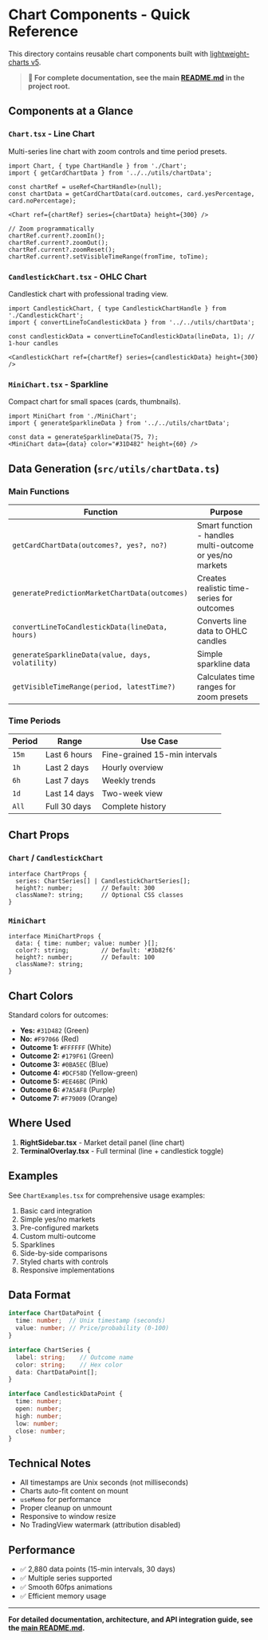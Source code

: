 # Chart Components - Quick Reference

This directory contains reusable chart components built with [lightweight-charts v5](https://github.com/tradingview/lightweight-charts).

> **📖 For complete documentation, see the main [README.md](../../../README.md) in the project root.**

## Components at a Glance

### `Chart.tsx` - Line Chart
Multi-series line chart with zoom controls and time period presets.

```tsx
import Chart, { type ChartHandle } from './Chart';
import { getCardChartData } from '../../utils/chartData';

const chartRef = useRef<ChartHandle>(null);
const chartData = getCardChartData(card.outcomes, card.yesPercentage, card.noPercentage);

<Chart ref={chartRef} series={chartData} height={300} />

// Zoom programmatically
chartRef.current?.zoomIn();
chartRef.current?.zoomOut();
chartRef.current?.zoomReset();
chartRef.current?.setVisibleTimeRange(fromTime, toTime);
```

### `CandlestickChart.tsx` - OHLC Chart
Candlestick chart with professional trading view.

```tsx
import CandlestickChart, { type CandlestickChartHandle } from './CandlestickChart';
import { convertLineToCandlestickData } from '../../utils/chartData';

const candlestickData = convertLineToCandlestickData(lineData, 1); // 1-hour candles

<CandlestickChart ref={chartRef} series={candlestickData} height={300} />
```

### `MiniChart.tsx` - Sparkline
Compact chart for small spaces (cards, thumbnails).

```tsx
import MiniChart from './MiniChart';
import { generateSparklineData } from '../../utils/chartData';

const data = generateSparklineData(75, 7);
<MiniChart data={data} color="#31D482" height={60} />
```

## Data Generation (`src/utils/chartData.ts`)

### Main Functions

| Function | Purpose |
|----------|---------|
| `getCardChartData(outcomes?, yes?, no?)` | Smart function - handles multi-outcome or yes/no markets |
| `generatePredictionMarketChartData(outcomes)` | Creates realistic time-series for outcomes |
| `convertLineToCandlestickData(lineData, hours)` | Converts line data to OHLC candles |
| `generateSparklineData(value, days, volatility)` | Simple sparkline data |
| `getVisibleTimeRange(period, latestTime?)` | Calculates time ranges for zoom presets |

### Time Periods

| Period | Range | Use Case |
|--------|-------|----------|
| `15m` | Last 6 hours | Fine-grained 15-min intervals |
| `1h` | Last 2 days | Hourly overview |
| `6h` | Last 7 days | Weekly trends |
| `1d` | Last 14 days | Two-week view |
| `All` | Full 30 days | Complete history |

## Chart Props

### `Chart` / `CandlestickChart`

```tsx
interface ChartProps {
  series: ChartSeries[] | CandlestickChartSeries[];
  height?: number;        // Default: 300
  className?: string;     // Optional CSS classes
}
```

### `MiniChart`

```tsx
interface MiniChartProps {
  data: { time: number; value: number }[];
  color?: string;         // Default: '#3b82f6'
  height?: number;        // Default: 100
  className?: string;
}
```

## Chart Colors

Standard colors for outcomes:

- **Yes:** `#31D482` (Green)
- **No:** `#F97066` (Red)
- **Outcome 1:** `#FFFFFF` (White)
- **Outcome 2:** `#179F61` (Green)
- **Outcome 3:** `#0BA5EC` (Blue)
- **Outcome 4:** `#DCF58D` (Yellow-green)
- **Outcome 5:** `#EE46BC` (Pink)
- **Outcome 6:** `#7A5AF8` (Purple)
- **Outcome 7:** `#F79009` (Orange)

## Where Used

1. **RightSidebar.tsx** - Market detail panel (line chart)
2. **TerminalOverlay.tsx** - Full terminal (line + candlestick toggle)

## Examples

See `ChartExamples.tsx` for comprehensive usage examples:
1. Basic card integration
2. Simple yes/no markets
3. Pre-configured markets
4. Custom multi-outcome
5. Sparklines
6. Side-by-side comparisons
7. Styled charts with controls
8. Responsive implementations

## Data Format

```typescript
interface ChartDataPoint {
  time: number;  // Unix timestamp (seconds)
  value: number; // Price/probability (0-100)
}

interface ChartSeries {
  label: string;    // Outcome name
  color: string;    // Hex color
  data: ChartDataPoint[];
}

interface CandlestickDataPoint {
  time: number;
  open: number;
  high: number;
  low: number;
  close: number;
}
```

## Technical Notes

- All timestamps are Unix seconds (not milliseconds)
- Charts auto-fit content on mount
- `useMemo` for performance
- Proper cleanup on unmount
- Responsive to window resize
- No TradingView watermark (attribution disabled)

## Performance

- ✅ 2,880 data points (15-min intervals, 30 days)
- ✅ Multiple series supported
- ✅ Smooth 60fps animations
- ✅ Efficient memory usage

---

**For detailed documentation, architecture, and API integration guide, see the [main README.md](../../../README.md).**

